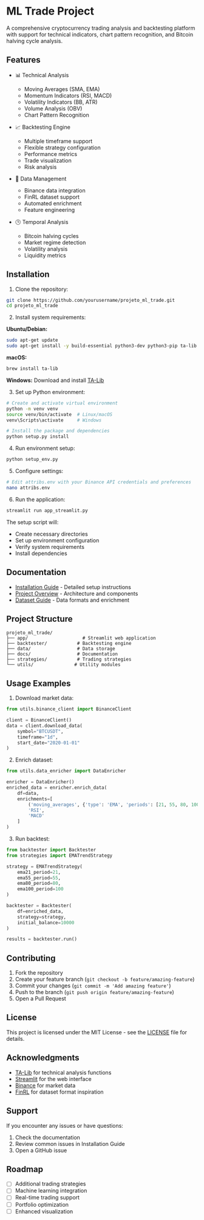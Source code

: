 # ML Trade Project

A comprehensive cryptocurrency trading analysis and backtesting platform with support for technical indicators, chart pattern recognition, and Bitcoin halving cycle analysis.

## Features

- 📊 Technical Analysis
  - Moving Averages (SMA, EMA)
  - Momentum Indicators (RSI, MACD)
  - Volatility Indicators (BB, ATR)
  - Volume Analysis (OBV)
  - Chart Pattern Recognition

- 📈 Backtesting Engine
  - Multiple timeframe support
  - Flexible strategy configuration
  - Performance metrics
  - Trade visualization
  - Risk analysis

- 🔄 Data Management
  - Binance data integration
  - FinRL dataset support
  - Automated enrichment
  - Feature engineering

- 🕒 Temporal Analysis
  - Bitcoin halving cycles
  - Market regime detection
  - Volatility analysis
  - Liquidity metrics

## Installation

1. Clone the repository:
```bash
git clone https://github.com/yourusername/projeto_ml_trade.git
cd projeto_ml_trade
```

2. Install system requirements:

**Ubuntu/Debian:**
```bash
sudo apt-get update
sudo apt-get install -y build-essential python3-dev python3-pip ta-lib
```

**macOS:**
```bash
brew install ta-lib
```

**Windows:**
Download and install [TA-Lib](http://prdownloads.sourceforge.net/ta-lib/ta-lib-0.4.0-msvc.zip)

3. Set up Python environment:
```bash
# Create and activate virtual environment
python -m venv venv
source venv/bin/activate  # Linux/macOS
venv\Scripts\activate     # Windows

# Install the package and dependencies
python setup.py install
```

4. Run environment setup:
```bash
python setup_env.py
```

5. Configure settings:
```bash
# Edit attribs.env with your Binance API credentials and preferences
nano attribs.env
```

6. Run the application:
```bash
streamlit run app_streamlit.py
```

The setup script will:
- Create necessary directories
- Set up environment configuration
- Verify system requirements
- Install dependencies

## Documentation

- [Installation Guide](docs/Installation.md) - Detailed setup instructions
- [Project Overview](docs/ProjectExplanation.md) - Architecture and components
- [Dataset Guide](docs/DataSetExplain.md) - Data formats and enrichment

## Project Structure

```
projeto_ml_trade/
├── app/                    # Streamlit web application
├── backtester/           # Backtesting engine
├── data/                 # Data storage
├── docs/                 # Documentation
├── strategies/           # Trading strategies
└── utils/               # Utility modules
```

## Usage Examples

1. Download market data:
```python
from utils.binance_client import BinanceClient

client = BinanceClient()
data = client.download_data(
    symbol="BTCUSDT",
    timeframe="1d",
    start_date="2020-01-01"
)
```

2. Enrich dataset:
```python
from utils.data_enricher import DataEnricher

enricher = DataEnricher()
enriched_data = enricher.enrich_data(
    df=data,
    enrichments=[
        ('moving_averages', {'type': 'EMA', 'periods': [21, 55, 80, 100]}),
        'RSI',
        'MACD'
    ]
)
```

3. Run backtest:
```python
from backtester import Backtester
from strategies import EMATrendStrategy

strategy = EMATrendStrategy(
    ema21_period=21,
    ema55_period=55,
    ema80_period=80,
    ema100_period=100
)

backtester = Backtester(
    df=enriched_data,
    strategy=strategy,
    initial_balance=10000
)

results = backtester.run()
```

## Contributing

1. Fork the repository
2. Create your feature branch (`git checkout -b feature/amazing-feature`)
3. Commit your changes (`git commit -m 'Add amazing feature'`)
4. Push to the branch (`git push origin feature/amazing-feature`)
5. Open a Pull Request

## License

This project is licensed under the MIT License - see the [LICENSE](LICENSE) file for details.

## Acknowledgments

- [TA-Lib](https://ta-lib.org/) for technical analysis functions
- [Streamlit](https://streamlit.io/) for the web interface
- [Binance](https://binance.com/) for market data
- [FinRL](https://github.com/AI4Finance-Foundation/FinRL) for dataset format inspiration

## Support

If you encounter any issues or have questions:
1. Check the documentation
2. Review common issues in Installation Guide
3. Open a GitHub issue

## Roadmap

- [ ] Additional trading strategies
- [ ] Machine learning integration
- [ ] Real-time trading support
- [ ] Portfolio optimization
- [ ] Enhanced visualization
